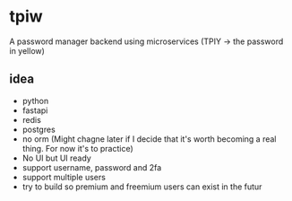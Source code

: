 # tpiw
A password manager backend using microservices (TPIY -> the password in yellow)

## idea
- python
- fastapi
- redis
- postgres
- no orm (Might chagne later if I decide that it's worth becoming a real thing. For now it's to practice)
- No UI but UI ready
- support username, password and 2fa 
- support multiple users
- try to build so premium and freemium users can exist in the futur


